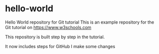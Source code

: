 # hello-world
Hello World repository for Git tutorial
This is an example repository for the Git tutorial on https://www.w3schools.com

This repository is built step by step in the tutorial.

It now includes steps for GitHub
I make some changes
